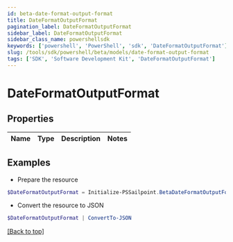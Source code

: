 ```yaml
---
id: beta-date-format-output-format
title: DateFormatOutputFormat
pagination_label: DateFormatOutputFormat
sidebar_label: DateFormatOutputFormat
sidebar_class_name: powershellsdk
keywords: ['powershell', 'PowerShell', 'sdk', 'DateFormatOutputFormat'] 
slug: /tools/sdk/powershell/beta/models/date-format-output-format
tags: ['SDK', 'Software Development Kit', 'DateFormatOutputFormat']
---
```



# DateFormatOutputFormat

## Properties

Name | Type | Description | Notes
------------ | ------------- | ------------- | -------------

## Examples

- Prepare the resource
```powershell
$DateFormatOutputFormat = Initialize-PSSailpoint.BetaDateFormatOutputFormat 
```

- Convert the resource to JSON
```powershell
$DateFormatOutputFormat | ConvertTo-JSON
```


[[Back to top]](#) 

